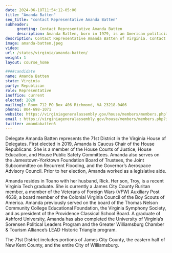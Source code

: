 ```yaml
---
date: 2024-06-18T11:54:12-05:00
title: "Amanda Batten"
seo_title: "contact Representative Amanda Batten"
subheader:
     greeting: Contact Representative Amanda Batten
     description: Amanda Batten, born in 1979, is an American politician affiliated with the Republican Party. She assumed office on January 10, 2024, as a member of the Virginia House of Delegates, representing District 71.
description: Contact Representative Amanda Batten of Virginia. Contact information for Amanda Batten includes email address, phone number, and mailing address.
image: amanda-batten.jpeg
video:
url: /states/virginia/amanda-batten/
weight: 1
layout: course_home

####candidate
name: Amanda Batten
state: Virginia
party: Republican
role: Representative
inoffice: current
elected: 2020
mailing1: Room 712 PO Box 406 Richmond, VA 23218-0406
phone1: 804-698-1071
website: https://virginiageneralassembly.gov/house/members/members.php?id=H0313/
email : https://virginiageneralassembly.gov/house/members/members.php?id=H0313/
twitter: amandabatten6
---
```

Delegate Amanda Batten represents the 71st District in the Virginia House of Delegates. First elected in 2019, Amanda is Caucus Chair of the House Republicans. She is a member of the House Courts of Justice, House Education, and House Public Safety Committees. Amanda also serves on the Jamestown-Yorktown Foundation Board of Trustees, the Joint Subcommittee on Recurrent Flooding, and the Governor’s Aerospace Advisory Council. Prior to her election, Amanda worked as a legislative aide.

Amanda resides in Toano with her husband, Rick. Her son, Troy, is a recent Virginia Tech graduate. She is currently a James City County Ruritan member, a member of the Veterans of Foreign Wars (VFW) Auxiliary Post 4639, a board member of the Colonial Virginia Council of the Boy Scouts of America. Amanda previously served on the board of the Thomas Nelson Community College Educational Foundation, the Virginia Symphony Society, and as president of the Providence Classical School Board. A graduate of Ashford University, Amanda has also completed the University of Virginia’s Sorensen Political Leaders Program and the Greater Williamsburg Chamber & Tourism Alliance’s LEAD Historic Triangle program. 

The 71st District includes portions of James City County, the eastern half of New Kent County, and the entire City of Williamsburg.
